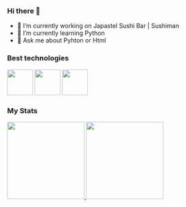 ### Hi there 👋

- 🔭 I’m currently working on Japastel Sushi Bar | Sushiman
- 🌱 I’m currently learning Python
- 💬 Ask me about Pyhton or Html

### Best technologies
<div>
  <img src="https://cdn.jsdelivr.net/gh/devicons/devicon/icons/python/python-original.svg" width="60"/>
  <img src="https://cdn.jsdelivr.net/gh/devicons/devicon/icons/html5/html5-original.svg" width="60"/>
  <img src="https://cdn.jsdelivr.net/gh/devicons/devicon/icons/css3/css3-original.svg" width="60"/>
</div>

### My Stats

<div>
  <a href="https://github.com/MatheusFernandoDev">
    <img height="180em" src="https://github-readme-stats.vercel.app/api/top-langs/?username=MatheusFernandoDev&layout=compact&langs_count=7&theme=dark"/>
    <img height="180em" src="https://github-readme-stats.vercel.app/api?username=MatheusFernandoDev&show_icons=true&theme=dark&include_all_commits=true&count_private=true"/>
  </a>
</div>

